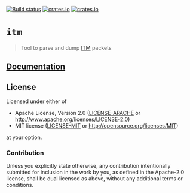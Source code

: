 [![Build status](https://travis-ci.org/japaric/itm.svg?branch=master)](https://travis-ci.org/japaric/itm)
[![crates.io](https://img.shields.io/crates/d/itm.svg)](https://crates.io/crates/itm)
[![crates.io](https://img.shields.io/crates/v/itm.svg)](https://crates.io/crates/itm)

# `itm`

> Tool to parse and dump [ITM] packets

[ITM]: http://infocenter.arm.com/help/topic/com.arm.doc.ddi0314h/Chdbicbg.html

## [Documentation](https://docs.rs/crate/itm)

## License

Licensed under either of

- Apache License, Version 2.0 ([LICENSE-APACHE](LICENSE-APACHE) or
  http://www.apache.org/licenses/LICENSE-2.0)
- MIT license ([LICENSE-MIT](LICENSE-MIT) or http://opensource.org/licenses/MIT)

at your option.

### Contribution

Unless you explicitly state otherwise, any contribution intentionally submitted for inclusion in the
work by you, as defined in the Apache-2.0 license, shall be dual licensed as above, without any
additional terms or conditions.
